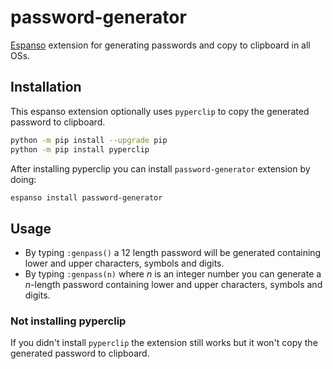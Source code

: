 # password-generator
[Espanso](https://espanso.org) extension for generating passwords and copy to clipboard in all OSs.
## Installation
This espanso extension optionally uses `pyperclip` to copy the generated password to clipboard.

```bash
python -m pip install --upgrade pip
python -m pip install pyperclip
```

After installing pyperclip you can install `password-generator` extension by doing:

```bash
espanso install password-generator
```
## Usage

* By typing `:genpass()` a 12 length password will be generated containing lower and upper characters, symbols and digits.
* By typing `:genpass(n)` where $n$ is an integer number you can generate a $n$-length password containing lower and upper characters, symbols and digits.

### Not installing pyperclip
If you didn't install `pyperclip` the extension still works but it won't copy the generated password to clipboard.